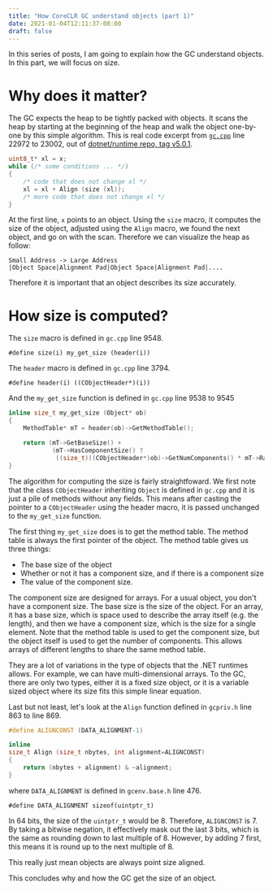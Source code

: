 ```yaml
---
title: "How CoreCLR GC understand objects (part 1)"
date: 2021-01-04T12:11:37-08:00
draft: false
---
```


In this series of posts, I am going to explain how the GC understand objects. In this part, we will focus on size. 

# Why does it matter?
The GC expects the heap to be tightly packed with objects. It scans the heap by starting at the beginning of the heap and walk the object one-by-one by this simple algorithm. This is real code excerpt from [`gc.cpp`](https://github.com/dotnet/runtime/blob/v5.0.1/src/coreclr/src/gc/`gc.cpp`) line 22972 to 23002, out of [dotnet/runtime repo, tag v5.0.1](https://github.com/dotnet/runtime/tree/v5.0.1).

```c++
uint8_t* xl = x;
while (/* some conditions ... */)
{
    /* code that does not change xl */
    xl = xl + Align (size (xl));
    /* more code that does not change xl */
}
```

At the first line, `x` points to an object. Using the `size` macro, it computes the size of the object, adjusted using the `Align` macro, we found the next object, and go on with the scan. Therefore we can visualize the heap as follow:

```
Small Address -> Large Address
|Object Space|Alignment Pad|Object Space|Alignment Pad|....
```

Therefore it is important that an object describes its size accurately.

# How size is computed?
The `size` macro is defined in `gc.cpp` line 9548.

```
#define size(i) my_get_size (header(i))
```

The `header` macro is defined in `gc.cpp` line 3794.
```
#define header(i) ((CObjectHeader*)(i))
```

And the `my_get_size` function is defined in `gc.cpp` line 9538 to 9545
```c++
inline size_t my_get_size (Object* ob)
{
    MethodTable* mT = header(ob)->GetMethodTable();

    return (mT->GetBaseSize() +
            (mT->HasComponentSize() ?
             ((size_t)((CObjectHeader*)ob)->GetNumComponents() * mT->RawGetComponentSize()) : 0));
}
```

The algorithm for computing the size is fairly straightfoward. We first note that the class `CObjectHeader` inheriting `Object` is defined in `gc.cpp` and it is just a pile of methods without any fields. This means after casting the pointer to a `CObjectHeader` using the header macro, it is passed unchanged to the `my_get_size` function.

The first thing `my_get_size` does is to get the method table. The method table is always the first pointer of the object. The method table gives us three things:

- The base size of the object
- Whether or not it has a component size, and if there is a component size
- The value of the component size.

The component size are designed for arrays. For a usual object, you don't have a component size. The base size is the size of the object. For an array, it has a base size, which is space used to describe the array itself (e.g. the length), and then we have a component size, which is the size for a single element. Note that the method table is used to get the component size, but the object itself is used to get the number of components. This allows arrays of different lengths to share the same method table.

They are a lot of variations in the type of objects that the .NET runtimes allows. For example, we can have multi-dimensional arrays. To the GC, there are only two types, either it is a fixed size object, or it is a variable sized object where its size fits this simple linear equation.

Last but not least, let's look at the `Align` function defined in `gcpriv.h` line 863 to line 869.

```c++
#define ALIGNCONST (DATA_ALIGNMENT-1)

inline
size_t Align (size_t nbytes, int alignment=ALIGNCONST)
{
    return (nbytes + alignment) & ~alignment;
}
```

where `DATA_ALIGNMENT` is defined in `gcenv.base.h` line 476.

```
#define DATA_ALIGNMENT sizeof(uintptr_t)
```

In 64 bits, the size of the `uintptr_t` would be 8. Therefore, `ALIGNCONST` is 7. By taking a bitwise negation, it effectively mask out the last 3 bits, which is the same as rounding down to last multiple of 8. However, by adding 7 first, this means it is round up to the next multiple of 8.

This really just mean objects are always point size aligned. 

This concludes why and how the GC get the size of an object.